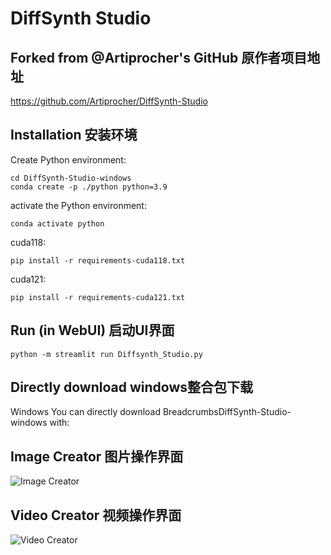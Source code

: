 # DiffSynth Studio

## Forked from @Artiprocher's GitHub 原作者项目地址

https://github.com/Artiprocher/DiffSynth-Studio

## Installation 安装环境

Create Python environment:

```
cd DiffSynth-Studio-windows
conda create -p ./python python=3.9
```

activate the Python environment:

```
conda activate python
```

cuda118:

```
pip install -r requirements-cuda118.txt
```

cuda121:

```
pip install -r requirements-cuda121.txt
```


## Run (in WebUI) 启动UI界面

```
python -m streamlit run Diffsynth_Studio.py
```

## Directly download windows整合包下载

Windows
You can directly download BreadcrumbsDiffSynth-Studio-windows with:



## Image Creator 图片操作界面

![Image Creator](https://github.com/ainewsto/DiffSynth-Studio-windows/assets/113163264/8a077f81-892e-4381-a4a3-975d5e42a484)

## Video Creator 视频操作界面

![Video Creator](https://github.com/ainewsto/DiffSynth-Studio-windows/assets/113163264/eb674fe9-bddd-4515-a170-10cff344eab4)





